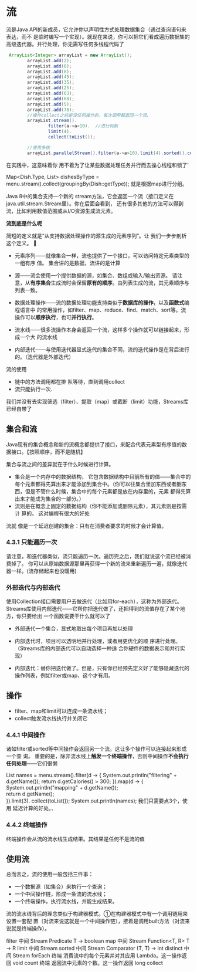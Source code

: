 # 流

流是Java API的新成员，它允许你以声明性方式处理数据集合（通过查询语句来表达，而不 是临时编写一个实现）。就现在来说，你可以把它们看成遍历数据集的高级迭代器。并行处理，你无需写任何多线程代码了

```java
 ArrayList<Integer> arrayList = new ArrayList();
        arrayList.add(2);
        arrayList.add(6);
        arrayList.add(8);
        arrayList.add(45);
        arrayList.add(35);
        arrayList.add(25);
        arrayList.add(63);
        arrayList.add(68);
        arrayList.add(5);
        arrayList.add(78);
        //操作collect之前是没任何操作的，每次调用都返回一个流、
        arrayList.stream().
                filter(a->a>10).  //进行判断
                limit(4).
                collect(toList());

        //使用多核
        arrayList.parallelStream().filter(a->a>10).limit(4).sorted().collect(Collectors.toList());
```


在实践中，这意味着你 用不着为了让某些数据处理任务并行而去操心线程和锁了‘

Map<Dish.Type, List<Dish>> dishesByType =     menu.stream().collect(groupingBy(Dish::getType)); 就是根据map进行分组。

Java 8中的集合支持一个新的 stream方法，它会返回一个流（接口定义在java.util.stream.Stream里）。你在后面会看到， 还有很多其他的方法可以得到流，比如利用数值范围或从I/O资源生成流元素。 

**流到底是什么呢**

简短的定义就是“从支持数据处理操作的源生成的元素序列”。让 我们一步步剖析这个定义。  

- 元素序列——就像集合一样，流也提供了一个接口，可以访问特定元素类型的一组有序 值。
集合讲的是数据，流讲的是计算

- 源——流会使用一个提供数据的源，如集合、数组或输入/输出资源。 请注意，从**有序集合**生成流时会保留**原有的顺序**。由列表生成的流，其元素顺序与列表一致。

- 数据处理操作——流的数据处理功能支持类似于**数据库的操作**，以及**函数式**编程语言中 的常用操作，如filter、map、reduce、find、match、sort等。流操作可以**顺序执行**，也可**并行执行**。

- 流水线——很多流操作本身会返回一个流，这样多个操作就可以链接起来，形成一个大 的流水线

- 内部迭代——与使用迭代器显式迭代的集合不同，流的迭代操作是在背后进行的。（迭代器是外部迭代）

流的使用

- 链中的方法调用都在排 队等待，直到调用collect
- 流只能执行一次.

我们并没有去实现筛选（filter）、提取（map）或截断（limit）功能，Streams库 已经自带了

## 集合和流

Java现有的集合概念和新的流概念都提供了接口，来配合代表元素型有序值的数据接口。【按照顺序，而不是随机】

集合与流之间的差异就在于什么时候进行计算。

- 集合是一个内存中的数据结构， 它包含数据结构中目前所有的值——集合中的每个元素都得先算出来才能添加到集合中。（你可以往集合里加东西或者删东西，但是不管什么时候，集合中的每个元素都是放在内存里的，元素 都得先算出来才能成为集合的一部分。） 
- 流则是在概念上固定的数据结构（你不能添加或删除元素），其元素则是按需计 算的。 这对编程有很大的好处

流就 像是一个延迟创建的集合：只有在消费者要求的时候才会计算值。

### 4.3.1 只能遍历一次 

请注意，和迭代器类似，流只能遍历一次。遍历完之后，我们就说这个流已经被消费掉了。 你可以从原始数据源那里再获得一个新的流来重新遍历一遍，就像迭代器一样。(流存储起来也没暖用)

### 外部迭代与内部迭代 

使用Collection接口需要用户去做迭代（比如用for-each），这称为外部迭代。
Streams库使用内部迭代——它帮你把迭代做了，还把得到的流值存在了某个地方，你只要给出 一个函数说要干什么就可以了

- 外部迭代一个集合，显式地取出每个项目再加以处理

- 内部迭代时，项目可以透明地并行处理，或者用更优化的顺 序进行处理。（Streams库的内部迭代可以自动选择一种适 合你硬件的数据表示和并行实现）

- 内部迭代：替你把迭代做了。但是，只有你已经预先定义好了能够隐藏迭代的操作列表，例如filter或map，这个才有用。

## 操作

- filter、map和limit可以连成一条流水线； 
- collect触发流水线执行并关闭它

### 4.4.1 中间操作

诸如filter或sorted等中间操作会返回另一个流。这让多个操作可以连接起来形成一个查 询。
重要的是，除非流水线上**触发一个终端操作**，否则中间操作**不会执行任何处理**——它们很懒

List<String> names = menu.stream().filter(d -> {
        System.out.println("filtering" + d.getName());
        return d.getCalories() > 300;
    }).map(d -> {
        System.out.println("mapping" + d.getName());                       
        return d.getName();                   
    }).limit(3).
    collect(toList()); 
    System.out.println(names);
我们只需要点3个，使用 延迟计算的好处。、

### 4.4.2 终端操作

终端操作会从流的流水线生成结果。其结果是任何不是流的值

## 使用流

总而言之，流的使用一般包括三件事： 
-  一个数据源（如集合）来执行一个查询； 
- 一个中间操作链，形成一条流的流水线； 
- 一个终端操作，执行流水线，并能生成结果。 

流的流水线背后的理念类似于构建器模式。①在构建器模式中有一个调用链用来设置一套配 置（对流来说这就是一个中间操作链），接着是调用built方法（对流来说就是终端操作）。 

filter 中间 Stream<T> Predicate<T> T -> boolean map 中间 Stream<R> Function<T, R> T -> R limit 中间 Stream<T>   sorted 中间 Stream<T> Comparator<T> (T, T) -> int distinct 中间 Stream<T> 
forEach 终端 消费流中的每个元素并对其应用 Lambda。这一操作返回 void count 终端 返回流中元素的个数。这一操作返回 long collect 